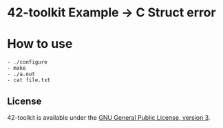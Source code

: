 42-toolkit	Example -> C Struct error
==========

# How to use

	- ./configure
    - make
    - ./a.out
	- cat file.txt

## License

42-toolkit is available under the [GNU General Public License, version 3](LICENSE).
